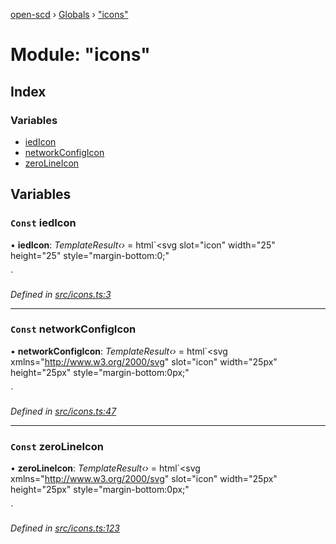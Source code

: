 [open-scd](../README.md) › [Globals](../globals.md) › ["icons"](_icons_.md)

# Module: "icons"

## Index

### Variables

* [iedIcon](_icons_.md#const-iedicon)
* [networkConfigIcon](_icons_.md#const-networkconfigicon)
* [zeroLineIcon](_icons_.md#const-zerolineicon)

## Variables

### `Const` iedIcon

• **iedIcon**: *TemplateResult‹›* = html`<svg
  slot="icon"
  width="25"
  height="25"
  style="margin-bottom:0;"
>
  <rect
    width="20"
    height="20"
    x="2"
    y="2"
    rx="2"
    ry="2"
    fill="transparent"
    stroke="currentColor"
    stroke-width="1.5"
  />
  <rect width="8" height="10" x="12" y="4" />

  <circle cx="4" cy="6" r="0.5" />
  <line x1="6" y1="6" x2="10" y2="6" stroke="currentColor" stroke-width="1.5" />
  <circle cx="4" cy="8" r="0.5" />
  <line x1="6" y1="8" x2="10" y2="8" stroke="currentColor" stroke-width="1.5" />
  <circle cx="4" cy="10" r="0.5" />
  <line
    x1="6"
    y1="10"
    x2="10"
    y2="10"
    stroke="currentColor"
    stroke-width="1.5"
  />

  <rect x="4" y="13.5" width="2" height="2" />
  <rect x="4" y="16" width="2" height="2" />
  <rect x="4" y="18.5" width="2" height="2" />
  <rect x="6.5" y="13.5" width="2" height="2" />
  <rect x="6.5" y="16" width="2" height="2" />
  <rect x="6.5" y="18.5" width="2" height="2" />
  <rect x="9" y="13.5" width="2" height="2" />
  <rect x="9" y="16" width="2" height="2" />
  <rect x="9" y="18.5" width="2" height="2" />
</svg>`

*Defined in [src/icons.ts:3](https://github.com/openscd/open-scd/blob/6d28c64/src/icons.ts#L3)*

___

### `Const` networkConfigIcon

• **networkConfigIcon**: *TemplateResult‹›* = html`<svg
  xmlns="http://www.w3.org/2000/svg"
  slot="icon"
  width="25px"
  height="25px"
  style="margin-bottom:0px;"
>
  <rect
    width="8"
    height="8"
    x="8.5"
    y="2"
    rx="1"
    ry="1"
    fill="transparent"
    stroke="currentColor"
    stroke-width="1.5"
  />
  <rect
    width="8"
    height="8"
    x="2.5"
    y="15"
    rx="1"
    ry="1"
    fill="transparent"
    stroke="currentColor"
    stroke-width="1.5"
  />
  <rect
    width="8"
    height="8"
    x="15"
    y="15"
    rx="1"
    ry="1"
    fill="transparent"
    stroke="currentColor"
    stroke-width="1.5"
  />

  <line
    x1="2"
    y1="12.5"
    x2="23"
    y2="12.5"
    stroke="currentColor"
    stroke-linecap="round"
    stroke-width="1.5"
  />
  <line
    x1="12.5"
    y1="10"
    x2="12.5"
    y2="12.5"
    stroke="currentColor"
    stroke-width="1.5"
  />
  <line
    x1="6.5"
    y1="12.5"
    x2="6.5"
    y2="15"
    stroke="currentColor"
    stroke-width="1.5"
  />
  <line
    x1="19"
    y1="12.5"
    x2="19"
    y2="15"
    stroke="currentColor"
    stroke-width="1.5"
  />
</svg>`

*Defined in [src/icons.ts:47](https://github.com/openscd/open-scd/blob/6d28c64/src/icons.ts#L47)*

___

### `Const` zeroLineIcon

• **zeroLineIcon**: *TemplateResult‹›* = html`<svg
  xmlns="http://www.w3.org/2000/svg"
  slot="icon"
  width="25px"
  height="25px"
  style="margin-bottom:0px;"
>
  <path
    d="M 2 9 L 12.5 2 L 23 9 L 21 9 L 21 21 L 4 21 L 4 9 Z"
    fill="transparent"
    stroke="currentColor"
    stroke-width="2"
    stroke-linejoin="round"
  />
  <path d="M 11 7 L 17.5 7 L 13.5 11 L 16.5 11 L 10 19 L 11.5 13 L 8.5 13 Z " />
</svg>`

*Defined in [src/icons.ts:123](https://github.com/openscd/open-scd/blob/6d28c64/src/icons.ts#L123)*
